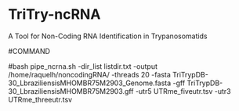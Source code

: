 # TriTry-ncRNA
 A Tool for Non-Coding RNA Identification in Trypanosomatids

#COMMAND

#bash pipe_ncrna.sh -dir_list listdir.txt -output /home/raquelh/noncodingRNA/ -threads 20 -fasta TriTrypDB-30_LbraziliensisMHOMBR75M2903_Genome.fasta -gff TriTrypDB-30_LbraziliensisMHOMBR75M2903.gff -utr5 UTRme_fiveutr.tsv -utr3 UTRme_threeutr.tsv
